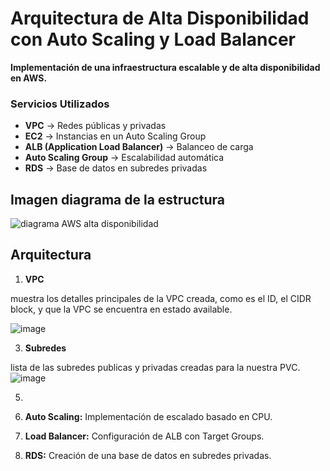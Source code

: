 # Arquitectura de Alta Disponibilidad con Auto Scaling y Load Balancer  
 
**Implementación de una infraestructura escalable y de alta disponibilidad en AWS.**

### Servicios Utilizados  
- **VPC** → Redes públicas y privadas  
- **EC2** → Instancias en un Auto Scaling Group  
- **ALB (Application Load Balancer)** → Balanceo de carga  
- **Auto Scaling Group** → Escalabilidad automática  
- **RDS** → Base de datos en subredes privadas  

 
## Imagen diagrama de la estructura

![diagrama AWS alta disponibilidad](https://github.com/user-attachments/assets/d1f0af9f-5bcd-4ffd-b2ab-dcda3ed94b5d)


## Arquitectura  

1. **VPC**
 
muestra los detalles principales de la VPC creada, como es el ID, el CIDR block, y que la VPC se encuentra en estado available.
 
![image](https://github.com/user-attachments/assets/9d878c64-065b-41ea-b04d-8c51a5805113)

3. **Subredes**
 
lista de las subredes publicas y privadas creadas para la nuestra PVC.
![image](https://github.com/user-attachments/assets/457a8e15-c241-4a02-a24f-2041b4cfb00e)

5. 
 
6. **Auto Scaling:** Implementación de escalado basado en CPU.  
7. **Load Balancer:** Configuración de ALB con Target Groups.  
8. **RDS:** Creación de una base de datos en subredes privadas.  
